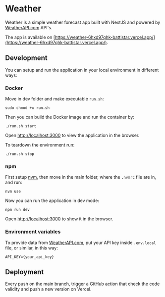 # Weather

Weather is a simple weather forecast app built with NextJS and powered by [WeatherAPI.com](https://www.weatherapi.com/) API's.

The app is available on [https://weather-6hxd97qhk-battistar.vercel.app/](https://weather-6hxd97qhk-battistar.vercel.app/).

## Development

You can setup and run the application in your local environment in different ways:

### Docker

Move in dev folder and make executable `run.sh`:

```shell
sudo chmod +x run.sh
```

Then you can build the Docker image and run the container by:

```shell
./run.sh start
```

Open [http://localhost:3000](http://localhost:3000) to view the application in the browser.

To teardown the environment run:

```shell
./run.sh stop
```

### npm

First setup [nvm](https://github.com/nvm-sh/nvm), then move in the main folder, where the `.nvmrc` file are in, and run:

```shell
nvm use
```

Now you can run the application in dev mode:

```shell
npm run dev
```

Open [http://localhost:3000](http://localhost:3000) to show it in the browser.

### Environment variables

To provide data from [WeatherAPI.com](https://www.weatherapi.com/), put your API key inside `.env.local` file, or similar, in this way:

```
API_KEY={your_api_key}
```

## Deployment

Every push on the main branch, trigger a GitHub action that check the code validity and push a new version on Vercel.
